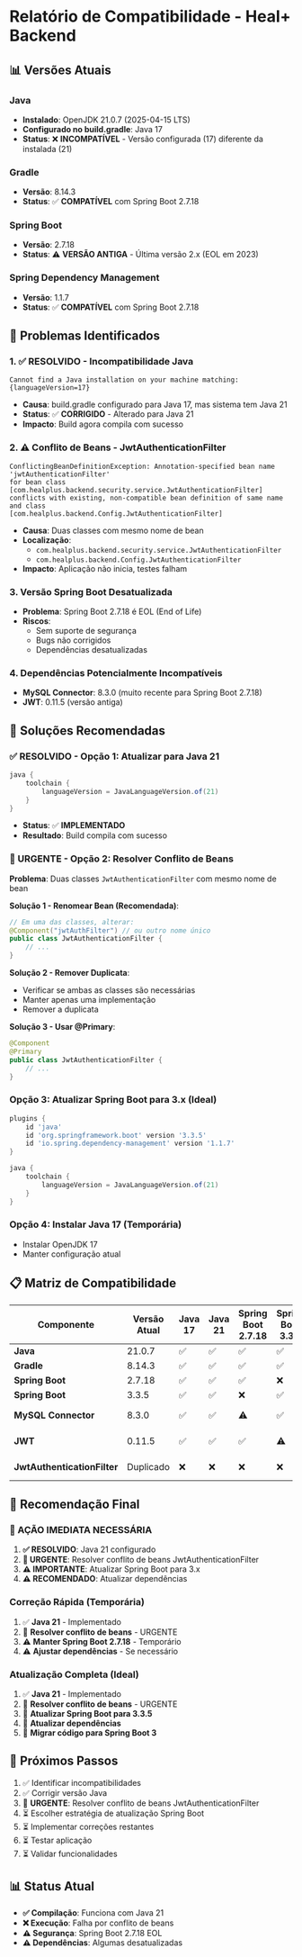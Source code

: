 # Relatório de Compatibilidade - Heal+ Backend

## 📊 Versões Atuais

### **Java**
- **Instalado**: OpenJDK 21.0.7 (2025-04-15 LTS)
- **Configurado no build.gradle**: Java 17
- **Status**: ❌ **INCOMPATÍVEL** - Versão configurada (17) diferente da instalada (21)

### **Gradle**
- **Versão**: 8.14.3
- **Status**: ✅ **COMPATÍVEL** com Spring Boot 2.7.18

### **Spring Boot**
- **Versão**: 2.7.18
- **Status**: ⚠️ **VERSÃO ANTIGA** - Última versão 2.x (EOL em 2023)

### **Spring Dependency Management**
- **Versão**: 1.1.7
- **Status**: ✅ **COMPATÍVEL** com Spring Boot 2.7.18

## 🚨 Problemas Identificados

### **1. ✅ RESOLVIDO - Incompatibilidade Java**
```
Cannot find a Java installation on your machine matching: {languageVersion=17}
```
- **Causa**: build.gradle configurado para Java 17, mas sistema tem Java 21
- **Status**: ✅ **CORRIGIDO** - Alterado para Java 21
- **Impacto**: Build agora compila com sucesso

### **2. ⚠️ Conflito de Beans - JwtAuthenticationFilter**
```
ConflictingBeanDefinitionException: Annotation-specified bean name 'jwtAuthenticationFilter' 
for bean class [com.healplus.backend.security.service.JwtAuthenticationFilter] 
conflicts with existing, non-compatible bean definition of same name and class 
[com.healplus.backend.Config.JwtAuthenticationFilter]
```
- **Causa**: Duas classes com mesmo nome de bean
- **Localização**: 
  - `com.healplus.backend.security.service.JwtAuthenticationFilter`
  - `com.healplus.backend.Config.JwtAuthenticationFilter`
- **Impacto**: Aplicação não inicia, testes falham

### **3. Versão Spring Boot Desatualizada**
- **Problema**: Spring Boot 2.7.18 é EOL (End of Life)
- **Riscos**: 
  - Sem suporte de segurança
  - Bugs não corrigidos
  - Dependências desatualizadas

### **4. Dependências Potencialmente Incompatíveis**
- **MySQL Connector**: 8.3.0 (muito recente para Spring Boot 2.7.18)
- **JWT**: 0.11.5 (versão antiga)

## 🔧 Soluções Recomendadas

### **✅ RESOLVIDO - Opção 1: Atualizar para Java 21**
```gradle
java {
    toolchain {
        languageVersion = JavaLanguageVersion.of(21)
    }
}
```
- **Status**: ✅ **IMPLEMENTADO**
- **Resultado**: Build compila com sucesso

### **🚨 URGENTE - Opção 2: Resolver Conflito de Beans**
**Problema**: Duas classes `JwtAuthenticationFilter` com mesmo nome de bean

**Solução 1 - Renomear Bean (Recomendada)**:
```java
// Em uma das classes, alterar:
@Component("jwtAuthFilter") // ou outro nome único
public class JwtAuthenticationFilter {
    // ...
}
```

**Solução 2 - Remover Duplicata**:
- Verificar se ambas as classes são necessárias
- Manter apenas uma implementação
- Remover a duplicata

**Solução 3 - Usar @Primary**:
```java
@Component
@Primary
public class JwtAuthenticationFilter {
    // ...
}
```

### **Opção 3: Atualizar Spring Boot para 3.x (Ideal)**
```gradle
plugins {
    id 'java'
    id 'org.springframework.boot' version '3.3.5'
    id 'io.spring.dependency-management' version '1.1.7'
}

java {
    toolchain {
        languageVersion = JavaLanguageVersion.of(21)
    }
}
```

### **Opção 4: Instalar Java 17 (Temporária)**
- Instalar OpenJDK 17
- Manter configuração atual

## 📋 Matriz de Compatibilidade

| Componente | Versão Atual | Java 17 | Java 21 | Spring Boot 2.7.18 | Spring Boot 3.3.5 | Status |
|------------|--------------|---------|---------|-------------------|-------------------|--------|
| **Java** | 21.0.7 | ✅ | ✅ | ✅ | ✅ | ✅ **OK** |
| **Gradle** | 8.14.3 | ✅ | ✅ | ✅ | ✅ | ✅ **OK** |
| **Spring Boot** | 2.7.18 | ✅ | ✅ | ✅ | ❌ | ⚠️ **EOL** |
| **Spring Boot** | 3.3.5 | ✅ | ✅ | ❌ | ✅ | 🎯 **IDEAL** |
| **MySQL Connector** | 8.3.0 | ✅ | ✅ | ⚠️ | ✅ | ⚠️ **ATUALIZAR** |
| **JWT** | 0.11.5 | ✅ | ✅ | ✅ | ⚠️ | ⚠️ **ATUALIZAR** |
| **JwtAuthenticationFilter** | Duplicado | ❌ | ❌ | ❌ | ❌ | 🚨 **CONFLITO** |

## 🎯 Recomendação Final

### **🚨 AÇÃO IMEDIATA NECESSÁRIA**
1. **✅ RESOLVIDO**: Java 21 configurado
2. **🚨 URGENTE**: Resolver conflito de beans JwtAuthenticationFilter
3. **⚠️ IMPORTANTE**: Atualizar Spring Boot para 3.x
4. **⚠️ RECOMENDADO**: Atualizar dependências

### **Correção Rápida (Temporária)**
1. ✅ **Java 21** - Implementado
2. 🚨 **Resolver conflito de beans** - URGENTE
3. ⚠️ **Manter Spring Boot 2.7.18** - Temporário
4. ⚠️ **Ajustar dependências** - Se necessário

### **Atualização Completa (Ideal)**
1. ✅ **Java 21** - Implementado
2. 🚨 **Resolver conflito de beans** - URGENTE
3. 🎯 **Atualizar Spring Boot para 3.3.5**
4. 🔄 **Atualizar dependências**
5. 🔄 **Migrar código para Spring Boot 3**

## 🔄 Próximos Passos

1. ✅ Identificar incompatibilidades
2. ✅ Corrigir versão Java
3. 🚨 **URGENTE**: Resolver conflito de beans JwtAuthenticationFilter
4. ⏳ Escolher estratégia de atualização Spring Boot
5. ⏳ Implementar correções restantes
6. ⏳ Testar aplicação
7. ⏳ Validar funcionalidades

## 📊 Status Atual

- **✅ Compilação**: Funciona com Java 21
- **❌ Execução**: Falha por conflito de beans
- **⚠️ Segurança**: Spring Boot 2.7.18 EOL
- **⚠️ Dependências**: Algumas desatualizadas
